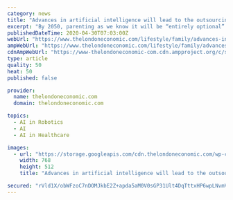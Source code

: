 ```yaml
---
category: news
title: "Advances in artificial intelligence will lead to the outsourcing of parenting within 30 years"
excerpt: "By 2050, parenting as we know it will be “entirely optional” with robots and monitoring systems powered by sophisticated machine learning able to care for children from birth"
publishedDateTime: 2020-04-30T07:03:00Z
webUrl: "https://www.thelondoneconomic.com/lifestyle/family/advances-in-artificial-intelligence-will-lead-to-the-outsourcing-of-parenting-within-30-years/29/04/"
ampWebUrl: "https://www.thelondoneconomic.com/lifestyle/family/advances-in-artificial-intelligence-will-lead-to-the-outsourcing-of-parenting-within-30-years/29/04/amp/"
cdnAmpWebUrl: "https://www-thelondoneconomic-com.cdn.ampproject.org/c/s/www.thelondoneconomic.com/lifestyle/family/advances-in-artificial-intelligence-will-lead-to-the-outsourcing-of-parenting-within-30-years/29/04/amp/"
type: article
quality: 50
heat: 50
published: false

provider:
  name: thelondoneconomic.com
  domain: thelondoneconomic.com

topics:
  - AI in Robotics
  - AI
  - AI in Healthcare

images:
  - url: "https://storage.googleapis.com/cdn.thelondoneconomic.com/wp-content/uploads/2020/04/af413677-toddler-vr-300dpi-scaled-768x512.jpg"
    width: 768
    height: 512
    title: "Advances in artificial intelligence will lead to the outsourcing of parenting within 30 years"

secured: "rVld1X/obWFzoC7nDOMJkbE2Z+apda5aM0V0sGP31Ult4DqTttxHP6wpLNvmV8u0qvvVG6L/fyfh3Qhq/ihIXD9qn0qOSrDP54yWMV6Lw03rXWcUfe+LHFf7+45egtFSigTGqXzJh83xP13FdGPsLnMfGNrtqIViLiiGFArHR2iiUClRLYKIYr5/x0iNN3xJxp7tWsoa/K4vyma/EtXDIRzMzjRPF0ddKUaA7j1LBPCf78cD18BRzSQM39HBCKzq1updiRs38Zvr4LBRnjYR08UNg/S2+HKTVmlqLoAqy49XB4IHNqRZSvR6ACG7XfFQp5LFARh7+AK6Qxs87Br3cKDWKNSH5H7WbsV5WUjYrIQ0Q9a+15wmH7GK7L/fj0Twy65QGfCUTHZBkypvCLr6yA0ZCJPEmv+/o5MKAmew1aTifqH46tbNUd2lZvhGS3dzo/nWevioI2PwGQY4usV6xXb77vQ3TUgWJFytGACFpwo=;OH6+iojFP6XBtEgVpI2UAg=="
---
```


